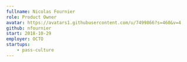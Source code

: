 ```yaml
---
fullname: Nicolas Fournier
role: Product Owner
avatar: https://avatars1.githubusercontent.com/u/7499866?s=460&v=4
github: nfournier
start: 2018-10-29
employer: OCTO
startups:
    - pass-culture
---
```

